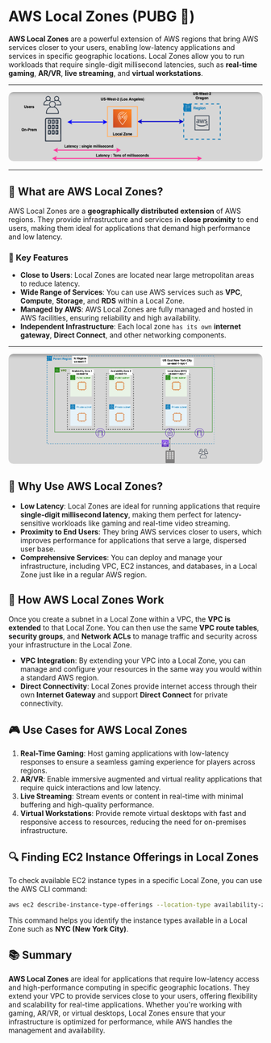 # **AWS Local Zones** (PUBG 🔫)

**AWS Local Zones** are a powerful extension of AWS regions that bring AWS services closer to your users, enabling low-latency applications and services in specific geographic locations. Local Zones allow you to run workloads that require single-digit millisecond latencies, such as **real-time gaming**, **AR/VR**, **live streaming**, and **virtual workstations**.

---

<div style="text-align: center;">
    <img src="images/aws-local-zones.png" alt="AWS Local Zones" style="border-radius: 10px;">
</div>

---

## **📌 What are AWS Local Zones?**

AWS Local Zones are a **geographically distributed extension** of AWS regions. They provide infrastructure and services in **close proximity** to end users, making them ideal for applications that demand high performance and low latency.

### **🔑 Key Features**

- **Close to Users**: Local Zones are located near large metropolitan areas to reduce latency.
- **Wide Range of Services**: You can use AWS services such as **VPC**, **Compute**, **Storage**, and **RDS** within a Local Zone.
- **Managed by AWS**: AWS Local Zones are fully managed and hosted in AWS facilities, ensuring reliability and high availability.
- **Independent Infrastructure**: Each local zone `has its own` **internet gateway**, **Direct Connect**, and other networking components.

---

<div style="text-align: center;">
  <img src="images/aws-local-zones-components.png" alt="Components of an AWS Local Zone" style="border-radius: 10px;">
</div>

## **🤔 Why Use AWS Local Zones?**

- **Low Latency**: Local Zones are ideal for running applications that require **single-digit millisecond latency**, making them perfect for latency-sensitive workloads like gaming and real-time video streaming.
- **Proximity to End Users**: They bring AWS services closer to users, which improves performance for applications that serve a large, dispersed user base.
- **Comprehensive Services**: You can deploy and manage your infrastructure, including VPC, EC2 instances, and databases, in a Local Zone just like in a regular AWS region.

## **🔧 How AWS Local Zones Work**

Once you create a subnet in a Local Zone within a VPC, the **VPC is extended** to that Local Zone. You can then use the same **VPC route tables**, **security groups**, and **Network ACLs** to manage traffic and security across your infrastructure in the Local Zone.

- **VPC Integration**: By extending your VPC into a Local Zone, you can manage and configure your resources in the same way you would within a standard AWS region.
- **Direct Connectivity**: Local Zones provide internet access through their own **Internet Gateway** and support **Direct Connect** for private connectivity.

## **🎮 Use Cases for AWS Local Zones**

1. **Real-Time Gaming**: Host gaming applications with low-latency responses to ensure a seamless gaming experience for players across regions.
2. **AR/VR**: Enable immersive augmented and virtual reality applications that require quick interactions and low latency.
3. **Live Streaming**: Stream events or content in real-time with minimal buffering and high-quality performance.
4. **Virtual Workstations**: Provide remote virtual desktops with fast and responsive access to resources, reducing the need for on-premises infrastructure.

## **🔍 Finding EC2 Instance Offerings in Local Zones**

To check available EC2 instance types in a specific Local Zone, you can use the AWS CLI command:

```bash
aws ec2 describe-instance-type-offerings --location-type availability-zone --filters Name=location,Values=us-east-1-nyc-1a --region us-east-1
```

This command helps you identify the instance types available in a Local Zone such as **NYC (New York City)**.

## **📚 Summary**

**AWS Local Zones** are ideal for applications that require low-latency access and high-performance computing in specific geographic locations. They extend your VPC to provide services close to your users, offering flexibility and scalability for real-time applications. Whether you're working with gaming, AR/VR, or virtual desktops, Local Zones ensure that your infrastructure is optimized for performance, while AWS handles the management and availability.
